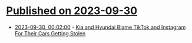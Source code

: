 # [Published on 2023-09-30](index.md)

* [2023-09-30, 00:02:00](https://tech.slashdot.org/story/23/09/29/2014250/kia-and-hyundai-blame-tiktok-and-instagram-for-their-cars-getting-stolen?utm_source=rss1.0mainlinkanon&utm_medium=feed) - [Kia and Hyundai Blame TikTok and Instagram For Their Cars Getting Stolen](https://tech.slashdot.org/story/23/09/29/2014250/kia-and-hyundai-blame-tiktok-and-instagram-for-their-cars-getting-stolen?utm_source=rss1.0mainlinkanon&utm_medium=feed)
